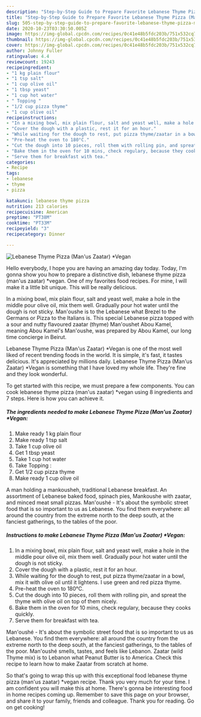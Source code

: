 ```yaml
---
description: "Step-by-Step Guide to Prepare Favorite Lebanese Thyme Pizza (Man&amp;#39;us Zaatar) *Vegan"
title: "Step-by-Step Guide to Prepare Favorite Lebanese Thyme Pizza (Man&amp;#39;us Zaatar) *Vegan"
slug: 505-step-by-step-guide-to-prepare-favorite-lebanese-thyme-pizza-man-and-39-us-zaatar-vegan
date: 2020-10-23T03:30:50.005Z
image: https://img-global.cpcdn.com/recipes/0c41e48b5fdc203b/751x532cq70/lebanese-thyme-pizza-manus-zaatar-vegan-recipe-main-photo.jpg
thumbnail: https://img-global.cpcdn.com/recipes/0c41e48b5fdc203b/751x532cq70/lebanese-thyme-pizza-manus-zaatar-vegan-recipe-main-photo.jpg
cover: https://img-global.cpcdn.com/recipes/0c41e48b5fdc203b/751x532cq70/lebanese-thyme-pizza-manus-zaatar-vegan-recipe-main-photo.jpg
author: Johnny Fuller
ratingvalue: 4.4
reviewcount: 19243
recipeingredient:
- "1 kg plain flour"
- "1 tsp salt"
- "1 cup olive oil"
- "1 tbsp yeast"
- "1 cup hot water"
- " Topping "
- "1/2 cup pizza thyme"
- "1 cup olive oil"
recipeinstructions:
- "In a mixing bowl, mix plain flour, salt and yeast well, make a hole in the middle pour olive oil, mix them well. Gradually pour hot water until the dough is not sticky."
- "Cover the dough with a plastic, rest it for an hour."
- "While waiting for the dough to rest, put pizza thyme/zaatar in a bowl, mix it with olive oil until it lightens. I use green and red pizza thyme."
- "Pre-heat the oven to 180°C."
- "Cut the dough into 10 pieces, roll them with rolling pin, and spreat the thyme with olive oil on top of them nicely."
- "Bake them in the oven for 10 mins, check regulary, because they cooks quickly."
- "Serve them for breakfast with tea."
categories:
- Recipe
tags:
- lebanese
- thyme
- pizza

katakunci: lebanese thyme pizza 
nutrition: 213 calories
recipecuisine: American
preptime: "PT38M"
cooktime: "PT33M"
recipeyield: "3"
recipecategory: Dinner

---
```



![Lebanese Thyme Pizza (Man&#39;us Zaatar) *Vegan](https://img-global.cpcdn.com/recipes/0c41e48b5fdc203b/751x532cq70/lebanese-thyme-pizza-manus-zaatar-vegan-recipe-main-photo.jpg)

Hello everybody, I hope you are having an amazing day today. Today, I'm gonna show you how to prepare a distinctive dish, lebanese thyme pizza (man&#39;us zaatar) *vegan. One of my favorites food recipes. For mine, I will make it a little bit unique. This will be really delicious.

In a mixing bowl, mix plain flour, salt and yeast well, make a hole in the middle pour olive oil, mix them well. Gradually pour hot water until the dough is not sticky. Man&#39;oushe is to the Lebanese what Brezel to the Germans or Pizza to the Italians is. This special Lebanese pizza topped with a sour and nutty flavoured zaatar (thyme) Man&#39;oushet Abou Kamel, meaning Abou Kamel&#39;s Man&#39;oushe, was prepared by Abou Kamel, our long time concierge in Beirut.

Lebanese Thyme Pizza (Man&#39;us Zaatar) *Vegan is one of the most well liked of recent trending foods in the world. It is simple, it's fast, it tastes delicious. It's appreciated by millions daily. Lebanese Thyme Pizza (Man&#39;us Zaatar) *Vegan is something that I have loved my whole life. They're fine and they look wonderful.


To get started with this recipe, we must prepare a few components. You can cook lebanese thyme pizza (man&#39;us zaatar) *vegan using 8 ingredients and 7 steps. Here is how you can achieve it.

<!--inarticleads1-->

##### The ingredients needed to make Lebanese Thyme Pizza (Man&#39;us Zaatar) *Vegan:

1. Make ready 1 kg plain flour
1. Make ready 1 tsp salt
1. Take 1 cup olive oil
1. Get 1 tbsp yeast
1. Take 1 cup hot water
1. Take  Topping :
1. Get 1/2 cup pizza thyme
1. Make ready 1 cup olive oil


A man holding a mankousheh, traditional Lebanese breakfast. An assortment of Lebanese baked food, spinach pies, Mankoushe with zaatar, and minced meat small pizzas. Man&#39;oushé - It&#39;s about the symbolic street food that is so important to us as Lebanese. You find them everywhere: all around the country from the extreme north to the deep south, at the fanciest gatherings, to the tables of the poor. 

<!--inarticleads2-->

##### Instructions to make Lebanese Thyme Pizza (Man&#39;us Zaatar) *Vegan:

1. In a mixing bowl, mix plain flour, salt and yeast well, make a hole in the middle pour olive oil, mix them well. Gradually pour hot water until the dough is not sticky.
1. Cover the dough with a plastic, rest it for an hour.
1. While waiting for the dough to rest, put pizza thyme/zaatar in a bowl, mix it with olive oil until it lightens. I use green and red pizza thyme.
1. Pre-heat the oven to 180°C.
1. Cut the dough into 10 pieces, roll them with rolling pin, and spreat the thyme with olive oil on top of them nicely.
1. Bake them in the oven for 10 mins, check regulary, because they cooks quickly.
1. Serve them for breakfast with tea.


Man&#39;oushé - It&#39;s about the symbolic street food that is so important to us as Lebanese. You find them everywhere: all around the country from the extreme north to the deep south, at the fanciest gatherings, to the tables of the poor. Man&#39;oushé smells, tastes, and feels like Lebanon. Zaatar (wild Thyme mix) is to Lebanon what Peanut Butter is to America. Check this recipe to learn how to make Zaatar from scratch at home. 

So that's going to wrap this up with this exceptional food lebanese thyme pizza (man&#39;us zaatar) *vegan recipe. Thank you very much for your time. I am confident you will make this at home. There's gonna be interesting food in home recipes coming up. Remember to save this page on your browser, and share it to your family, friends and colleague. Thank you for reading. Go on get cooking!
